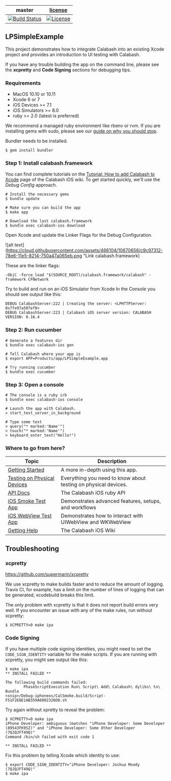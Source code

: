 | master  |  [license](LICENSE) |
|---------|---------------------|
|[![Build Status](https://travis-ci.org/calabash/calabash-ios-example.svg?branch=master)](https://travis-ci.org/calabash/calabash-ios-example)| [![License](https://img.shields.io/badge/licence-MIT-blue.svg)](http://opensource.org/licenses/MIT)|

## LPSimpleExample

This project demonstrates how to integrate Calabash into an existing Xcode
project and provides an introduction to UI testing with Calabash.

If you have any trouble building the app on the command line, please see
the **xcpretty** and **Code Signing** sections for debugging tips.

### Requirements

* MacOS 10.10 or 10.11
* Xcode 6 or 7
* iOS Devices >= 7.1
* iOS Simulators >= 8.0
* ruby >= 2.0 (latest is preferred)

We recommend a managed ruby environment like rbenv or rvm.  If you are
installing gems with sudo, please see our [guide on why you should stop](https://github.com/calabash/calabash-ios/wiki/Best-Practice:--Never-install-gems-with-sudo).

Bundler needs to be installed.

```
$ gem install bundler
```

### Step 1: Install calabash.framework

You can find complete tutorials on the [Tutorial: How to add Calabash to
Xcode](https://github.com/calabash/calabash-ios/wiki/Tutorial%3A-How-to-add-Calabash-to-Xcode)
page of the Calabash iOS wiki.  To get started quickly, we'll use the
_Debug Config_ approach.

```
# Install the necessary gems
$ bundle update

# Make sure you can build the app
$ make app

# Download the last calabash.framework
$ bundle exec calabash-ios download
```

Open Xcode and update the Linker Flags for the Debug Configuration.

![alt text](https://cloud.githubusercontent.com/assets/466104/10670656/c9c97312-78e6-11e5-8214-750a47a065eb.png "Link calabash.framework)

These are the linker flags:

```
-ObjC -force_load "$(SOURCE_ROOT)/calabash.framework/calabash" -framework CFNetwork
```

Try to build and run on an iOS Simulator from Xcode   In the Console you should see
output like this:

```
DEBUG CalabashServer:222 | Creating the server: <LPHTTPServer: 0x7fe97a507ef0>
DEBUG CalabashServer:223 | Calabash iOS server version: CALABASH VERSION: 0.16.4
```

### Step 2: Run cucumber

```
# Generate a features dir
$ bundle exec calabash-ios gen

# Tell Calabash where your app is
$ export APP=Products/app/LPSimpleExample.app

# Try running cucumber
$ bundle exec cucumber
```

### Step 3: Open a console

```
# The console is a ruby irb
$ bundle exec calabash-ios console

# Launch the app with Calabash.
> start_test_server_in_background

# Type some text
> query("* marked:'Name'")
> touch("* marked:'Name'")
> keyboard_enter_text("Hello!")
```

### Where to go from here?

| Topic | Description |
|-------|-------------|
| [Getting Started](https://github.com/calabash/calabash-ios/wiki/Getting-Started) | A more in-depth using this app. |
| [Testing on Physical Devices](https://github.com/calabash/calabash-ios/wiki/Testing-on-Physical-Devices) | Everything you need to know about testing on physical devices. |
| [API Docs](http://calabashapi.xamarin.com/ios) | The Calabash iOS ruby API |
| [iOS Smoke Test App](https://github.com/calabash/ios-smoke-test-app) | Demonstrates advanced features, setups, and workflows|
| [iOS WebView Test App](https://github.com/calabash/ios-webview-test-app) | Demonstrates how to interact with UIWebView and WKWebView|
| [Getting Help](https://github.com/calabash/calabash-ios/wiki) | The Calabash iOS Wiki |

## Troubleshooting

### xcpretty

https://github.com/supermarin/xcpretty

We use xcpretty to make builds faster and to reduce the amount of
logging.  Travis CI, for example, has a limit on the number of lines of
logging that can be generated; xcodebuild breaks this limit.

The only problem with xcpretty is that it does not report build errors
very well.  If you encounter an issue with any of the make rules, run
without xcpretty:

```
$ XCPRETTY=0 make ipa
```

### Code Signing

If you have multiple code signing identities, you might need to set the
`CODE_SIGN_IDENTITY` variable for the make scripts.  If you are running
with xcpretty, you might see output like this:

```
$ make ipa
** INSTALL FAILED **

The following build commands failed:
        PhaseScriptExecution Run\ Script\ Add\ Calabash\ dylibs\ to\
Bundle
<snip>/Debug-iphoneos/CalSmoke.build/Script-F51F2E8E1AB359A6002326D0.sh
```

Try again without xpretty to reveal the problem:

```
$ XCPRETTY=0 make ipa
iPhone Developer: ambiguous (matches "iPhone Developer: Some Developer
(89543FK9SZ)" and "iPhone Developer: Some Other Developer (7QJQJFT49Q)"
Command /bin/sh failed with exit code 1

** INSTALL FAILED **
```

Fix this problem by telling Xcode which identity to use:

```
$ export CODE_SIGN_IDENTITY="iPhone Developer: Joshua Moody (7QJQJFT49Q)"
$ make ipa
```

